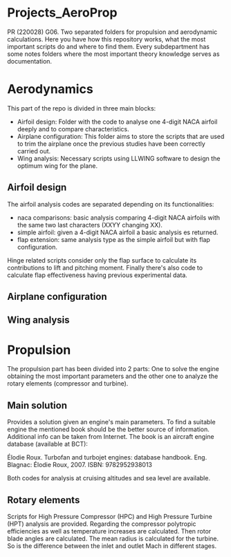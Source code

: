 # Projects_AeroProp

PR (220028) G06. Two separated folders for propulsion and aerodynamic calculations. Here you have how this repository works, what the most important scripts do and where to find them.
Every subdepartment has some notes folders where the most important theory knowledge serves as documentation. 

# Aerodynamics

This part of the repo is divided in three main blocks:

 - Airfoil design: Folder with the code to analyse one 4-digit NACA airfoil deeply and to compare characteristics. 
 - Airplane configuration: This folder aims to store the scripts that are used to trim the airplane once the previous studies have been correctly carried out.
 - Wing analysis: Necessary scripts using LLWING software to design the optimum wing for the plane. 

## Airfoil design

The airfoil analysis codes are separated depending on its functionalities:

- naca comparisons: basic analysis comparing 4-digit NACA airfoils with the same two last characters (XXYY changing XX). 
- simple airfoil: given a 4-digit NACA airfoil a basic analysis es returned. 
- flap extension: same analysis type as the simple airfoil but with flap configuration. 

Hinge related scripts consider only the flap surface to calculate its contributions to lift and pitching moment. 
Finally there's also code to calculate flap effectiveness having previous experimental data.

## Airplane configuration



## Wing analysis



# Propulsion

The propulsion part has been divided into 2 parts: One to solve the engine obtaining the most important parameters and the other one to analyze the rotary elements (compressor and turbine).

## Main solution
Provides a solution given an engine's main parameters. To find a suitable engine the mentioned book should be the better source of information. Additional info can be taken from Internet. The book is an aircraft engine database (available at BCT):

Élodie Roux. Turbofan and turbojet engines: database handbook. Eng. Blagnac:
Élodie Roux, 2007. ISBN: 9782952938013

Both codes for analysis at cruising altitudes and sea level are available. 

## Rotary elements

Scripts for High Pressure Compressor (HPC) and High Pressure Turbine (HPT) analysis are provided. 
Regarding the compressor polytropic efficiencies as well as temperature increases are calculated. Then rotor blade angles are calculated. The mean radius is calculated for the turbine. So is the difference between the inlet and outlet Mach in different stages. 

